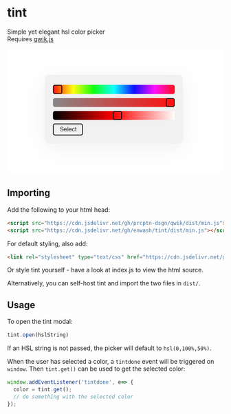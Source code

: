 # tint
Simple yet elegant hsl color picker<br>
Requires [qwik.js](https://github.com/prcptn-dsgn/qwik/)

![tint in action](images/preview.png "tint in action")

## Importing
Add the following to your html head:<br>

```html
<script src="https://cdn.jsdelivr.net/gh/prcptn-dsgn/qwik/dist/min.js"></script>
<script src="https://cdn.jsdelivr.net/gh/enwash/tint/dist/min.js"></script>
```

For default styling, also add:
```html
<link rel="stylesheet" type="text/css" href="https://cdn.jsdelivr.net/gh/enwash/tint/dist/min.css" />
```

Or style tint yourself - have a look at index.js to view the html source.

Alternatively, you can self-host tint and import the two files in `dist/`.
  
## Usage
To open the tint modal:

```js
tint.open(hslString)
```

If an HSL string is not passed, the picker will default to `hsl(0,100%,50%)`.

When the user has selected a color, a `tintdone` event will be triggered on `window`. Then `tint.get()` can be used to get the selected color:

```js
window.addEventListener('tintdone', e=> {
  color = tint.get();
  // do something with the selected color
});
```
